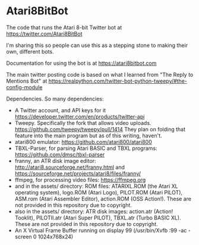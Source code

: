 # Atari8BitBot
The code that runs the Atari 8-bit Twitter bot at https://twitter.com/Atari8BitBot

I'm sharing this so people can use this as a stepping stone to making their own, different bots.

Documentation for using the bot is at https://atari8bitbot.com

The main twitter posting code is based on what I learned from "The Reply to Mentions Bot" at https://realpython.com/twitter-bot-python-tweepy/#the-config-module

Dependencies. So many dependencies:
- A Twitter account, and API keys for it https://developer.twitter.com/en/products/twitter-api
- Tweepy. Specifically the fork that allows video uploads. https://github.com/tweepy/tweepy/pull/1414 They plan on folding that feature into the main program but as of this writing, haven't.
- atari800 emulator: https://github.com/atari800/atari800
- TBXL-Parser, for parsing Atari BASIC and TBXL programs: https://github.com/dmsc/tbxl-parser
- franny, an ATR disk image editor: http://atari8.sourceforge.net/franny.html and https://sourceforge.net/projects/atari8/files/franny/
- ffmpeg, for processing video files: https://ffmpeg.org
- and in the assets/ directory: ROM files: ATARIXL.ROM (the Atari XL operating system), logo.ROM (Atari Logo), PILOT.ROM (Atari PILOT), ASM.rom (Atari Assembler Editor), action.ROM (OSS Action!). These are not provided in this repository due to copyright.
- also in the assets/ directory: ATR disk images: action.atr (Action! Tooklit), PILOTII.atr (Atari Super PILOT), TBXL.atr (Turbo BASIC XL). These are not provided in this repository due to copyright.
- An X Virtual Frame Buffer running on display 99 (/usr/bin/Xvfb :99 -ac -screen 0 1024x768x24)
